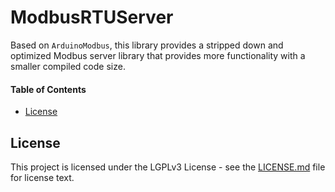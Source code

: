 # ModbusRTUServer <!-- omit in toc -->

Based on `ArduinoModbus`, this library provides a stripped down and optimized Modbus server library that provides more functionality with a smaller compiled code size.

#### Table of Contents  <!-- omit in toc -->

- [License](#license)

## License

This project is licensed under the LGPLv3 License - see the [LICENSE.md](LICENSE.md) file for license text.
